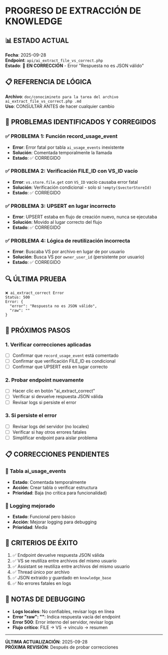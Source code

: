 # PROGRESO DE EXTRACCIÓN DE KNOWLEDGE

## 📊 ESTADO ACTUAL
**Fecha**: 2025-09-28  
**Endpoint**: `api/ai_extract_file_vs_correct.php`  
**Estado**: 🔧 **EN CORRECCIÓN** - Error "Respuesta no es JSON válido"

## 📋 REFERENCIA DE LÓGICA
**Archivo**: `doc/conocimineto para la tarea del archivo ai_extract_file_vs_correct.php .md`  
**Uso**: CONSULTAR ANTES de hacer cualquier cambio

## 🚨 PROBLEMAS IDENTIFICADOS Y CORREGIDOS

### ✅ **PROBLEMA 1: Función record_usage_event**
- **Error**: Error fatal por tabla `ai_usage_events` inexistente
- **Solución**: Comentada temporalmente la llamada
- **Estado**: ✅ CORREGIDO

### ✅ **PROBLEMA 2: Verificación FILE_ID con VS_ID vacío**
- **Error**: `vs.store.file.get` con `VS_ID` vacío causaba error fatal
- **Solución**: Verificación condicional - solo si `!empty($vectorStoreId)`
- **Estado**: ✅ CORREGIDO

### ✅ **PROBLEMA 3: UPSERT en lugar incorrecto**
- **Error**: UPSERT estaba en flujo de creación nuevo, nunca se ejecutaba
- **Solución**: Movido al lugar correcto del flujo
- **Estado**: ✅ CORREGIDO

### ✅ **PROBLEMA 4: Lógica de reutilización incorrecta**
- **Error**: Buscaba VS por archivo en lugar de por usuario
- **Solución**: Busca VS por `owner_user_id` (persistente por usuario)
- **Estado**: ✅ CORREGIDO

## 🔍 ÚLTIMA PRUEBA
```
❌ ai_extract_correct Error
Status: 500
Error: {
  "error": "Respuesta no es JSON válido",
  "raw": ""
}
```

## 🎯 PRÓXIMOS PASOS

### 1. **Verificar correcciones aplicadas**
- [ ] Confirmar que `record_usage_event` está comentado
- [ ] Confirmar que verificación FILE_ID es condicional
- [ ] Confirmar que UPSERT está en lugar correcto

### 2. **Probar endpoint nuevamente**
- [ ] Hacer clic en botón "ai_extract_correct"
- [ ] Verificar si devuelve respuesta JSON válida
- [ ] Revisar logs si persiste el error

### 3. **Si persiste el error**
- [ ] Revisar logs del servidor (no locales)
- [ ] Verificar si hay otros errores fatales
- [ ] Simplificar endpoint para aislar problema

## 📋 CORRECCIONES PENDIENTES

### 🔧 **Tabla ai_usage_events**
- **Estado**: Comentada temporalmente
- **Acción**: Crear tabla o verificar estructura
- **Prioridad**: Baja (no crítica para funcionalidad)

### 🔧 **Logging mejorado**
- **Estado**: Funcional pero básico
- **Acción**: Mejorar logging para debugging
- **Prioridad**: Media

## 🎯 CRITERIOS DE ÉXITO
1. ✅ Endpoint devuelve respuesta JSON válida
2. ✅ VS se reutiliza entre archivos del mismo usuario
3. ✅ Assistant se reutiliza entre archivos del mismo usuario
4. ✅ Thread único por archivo
5. ✅ JSON extraído y guardado en `knowledge_base`
6. ✅ No errores fatales en logs

## 📝 NOTAS DE DEBUGGING
- **Logs locales**: No confiables, revisar logs en línea
- **Error "raw": ""**: Indica respuesta vacía del endpoint
- **Error 500**: Error interno del servidor, revisar logs
- **Flujo crítico**: FILE → VS → vínculo → resumen

---
**ÚLTIMA ACTUALIZACIÓN**: 2025-09-28  
**PRÓXIMA REVISIÓN**: Después de probar correcciones
